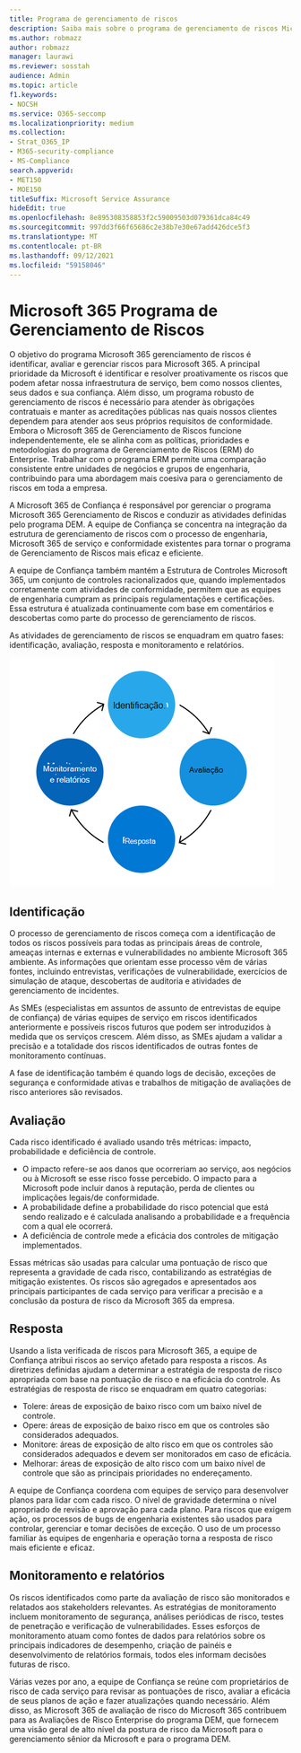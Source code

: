 ```yaml
---
title: Programa de gerenciamento de riscos
description: Saiba mais sobre o programa de gerenciamento de riscos Microsoft 365
ms.author: robmazz
author: robmazz
manager: laurawi
ms.reviewer: sosstah
audience: Admin
ms.topic: article
f1.keywords:
- NOCSH
ms.service: O365-seccomp
ms.localizationpriority: medium
ms.collection:
- Strat_O365_IP
- M365-security-compliance
- MS-Compliance
search.appverid:
- MET150
- MOE150
titleSuffix: Microsoft Service Assurance
hideEdit: true
ms.openlocfilehash: 8e895308358853f2c59009503d079361dca84c49
ms.sourcegitcommit: 997dd3f66f65686c2e38b7e30e67add426dce5f3
ms.translationtype: MT
ms.contentlocale: pt-BR
ms.lasthandoff: 09/12/2021
ms.locfileid: "59158046"
---
```

# <a name="microsoft-365-risk-management-program"></a>Microsoft 365 Programa de Gerenciamento de Riscos

O objetivo do programa Microsoft 365 gerenciamento de riscos é identificar, avaliar e gerenciar riscos para Microsoft 365. A principal prioridade da Microsoft é identificar e resolver proativamente os riscos que podem afetar nossa infraestrutura de serviço, bem como nossos clientes, seus dados e sua confiança. Além disso, um programa robusto de gerenciamento de riscos é necessário para atender às obrigações contratuais e manter as acreditações públicas nas quais nossos clientes dependem para atender aos seus próprios requisitos de conformidade. Embora o Microsoft 365 de Gerenciamento de Riscos funcione independentemente, ele se alinha com as políticas, prioridades e metodologias do programa de Gerenciamento de Riscos (ERM) do Enterprise. Trabalhar com o programa ERM permite uma comparação consistente entre unidades de negócios e grupos de engenharia, contribuindo para uma abordagem mais coesiva para o gerenciamento de riscos em toda a empresa.

A Microsoft 365 de Confiança é responsável por gerenciar o programa Microsoft 365 Gerenciamento de Riscos e conduzir as atividades definidas pelo programa DEM. A equipe de Confiança se concentra na integração da estrutura de gerenciamento de riscos com o processo de engenharia, Microsoft 365 de serviço e conformidade existentes para tornar o programa de Gerenciamento de Riscos mais eficaz e eficiente.

A equipe de Confiança também mantém a Estrutura de Controles Microsoft 365, um conjunto de controles racionalizados que, quando implementados corretamente com atividades de conformidade, permitem que as equipes de engenharia cumpram as principais regulamentações e certificações. Essa estrutura é atualizada continuamente com base em comentários e descobertas como parte do processo de gerenciamento de riscos.

As atividades de gerenciamento de riscos se enquadram em quatro fases: identificação, avaliação, resposta e monitoramento e relatórios.

![Atividades de processo de gerenciamento de riscos.](../media/assurance-risk-management-review-process.png)

## <a name="identification"></a>Identificação

O processo de gerenciamento de riscos começa com a identificação de todos os riscos possíveis para todas as principais áreas de controle, ameaças internas e externas e vulnerabilidades no ambiente Microsoft 365 ambiente. As informações que orientam esse processo vêm de várias fontes, incluindo entrevistas, verificações de vulnerabilidade, exercícios de simulação de ataque, descobertas de auditoria e atividades de gerenciamento de incidentes.

As SMEs (especialistas em assuntos de assunto de entrevistas de equipe de confiança) de várias equipes de serviço em riscos identificados anteriormente e possíveis riscos futuros que podem ser introduzidos à medida que os serviços crescem. Além disso, as SMEs ajudam a validar a precisão e a totalidade dos riscos identificados de outras fontes de monitoramento contínuas.

A fase de identificação também é quando logs de decisão, exceções de segurança e conformidade ativas e trabalhos de mitigação de avaliações de risco anteriores são revisados.

## <a name="assessment"></a>Avaliação

Cada risco identificado é avaliado usando três métricas: impacto, probabilidade e deficiência de controle.

- O impacto refere-se aos danos que ocorreriam ao serviço, aos negócios ou à Microsoft se esse risco fosse percebido. O impacto para a Microsoft pode incluir danos à reputação, perda de clientes ou implicações legais/de conformidade.
- A probabilidade define a probabilidade do risco potencial que está sendo realizado e é calculada analisando a probabilidade e a frequência com a qual ele ocorrerá.
- A deficiência de controle mede a eficácia dos controles de mitigação implementados.

Essas métricas são usadas para calcular uma pontuação de risco que representa a gravidade de cada risco, contabilizando as estratégias de mitigação existentes. Os riscos são agregados e apresentados aos principais participantes de cada serviço para verificar a precisão e a conclusão da postura de risco da Microsoft 365 da empresa.

## <a name="response"></a>Resposta

Usando a lista verificada de riscos para Microsoft 365, a equipe de Confiança atribui riscos ao serviço afetado para resposta a riscos. As diretrizes definidas ajudam a determinar a estratégia de resposta de risco apropriada com base na pontuação de risco e na eficácia do controle. As estratégias de resposta de risco se enquadram em quatro categorias:

- Tolere: áreas de exposição de baixo risco com um baixo nível de controle.
- Opere: áreas de exposição de baixo risco em que os controles são considerados adequados.
- Monitore: áreas de exposição de alto risco em que os controles são considerados adequados e devem ser monitorados em caso de eficácia.
- Melhorar: áreas de exposição de alto risco com um baixo nível de controle que são as principais prioridades no endereçamento.

A equipe de Confiança coordena com equipes de serviço para desenvolver planos para lidar com cada risco. O nível de gravidade determina o nível apropriado de revisão e aprovação para cada plano. Para riscos que exigem ação, os processos de bugs de engenharia existentes são usados para controlar, gerenciar e tomar decisões de exceção. O uso de um processo familiar às equipes de engenharia e operação torna a resposta de risco mais eficiente e eficaz.

## <a name="monitoring-and-reporting"></a>Monitoramento e relatórios

Os riscos identificados como parte da avaliação de risco são monitorados e relatados aos stakeholders relevantes. As estratégias de monitoramento incluem monitoramento de segurança, análises periódicas de risco, testes de penetração e verificação de vulnerabilidades. Esses esforços de monitoramento atuam como fontes de dados para relatórios sobre os principais indicadores de desempenho, criação de painéis e desenvolvimento de relatórios formais, todos eles informam decisões futuras de risco.

Várias vezes por ano, a equipe de Confiança se reúne com proprietários de risco de cada serviço para revisar as pontuações de risco, avaliar a eficácia de seus planos de ação e fazer atualizações quando necessário. Além disso, as Microsoft 365 de avaliação de risco do Microsoft 365 contribuem para as Avaliações de Risco Enterprise do programa DEM, que fornecem uma visão geral de alto nível da postura de risco da Microsoft para o gerenciamento sênior da Microsoft e para o programa DEM.
